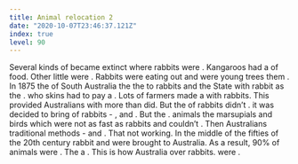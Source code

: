 ```yaml
---
title: Animal relocation 2
date: "2020-10-07T23:46:37.121Z"
index: true
level: 90
---
```

<Box>
Several kinds of <CompleteText answer="kangaroos" placeholder="кенгуру"/> became extinct where rabbits were <CompleteText answer="found" placeholder="обнаружены"/> . Kangaroos had <CompleteText answer="simply" placeholder="просто"/> a<CompleteText answer="shortage" placeholder="недостаток"/> of food. Other little <CompleteText answer="marsupials" placeholder="сумчатые"/> were <CompleteText answer="severely" placeholder="серьезно"/> <CompleteText answer="affected" placeholder="пострадали"/> . Rabbits were eating out <CompleteText answer="plants" placeholder="растения"/> and were <CompleteText answer="browsing" placeholder="обгладывали"/> young trees <CompleteText answer="removing" placeholder="уничтожая"/> them <CompleteText answer="totally" placeholder="полностью"/> . In 1875 the <CompleteText answer="State" placeholder="штат"/> of South Australia <CompleteText answer="adopted" placeholder="принял"/> the <CompleteText answer="act" placeholder="акт"/> <CompleteText answer="binding" placeholder="обязывающий"/> the<CompleteText answer="farmers" placeholder="фермеров"/> to <CompleteText answer="kill" placeholder="убивать"/> rabbits and <CompleteText answer="provide" placeholder="предоставлять"/> the State <CompleteText answer="authorities" placeholder="властям"/> with rabbit <CompleteText answer="skins" placeholder="шкурки"/> as the <CompleteText answer="evidence" placeholder="доказательство"/> . <CompleteText answer="Those" placeholder="Те"/> who <CompleteText answer="delivered" placeholder="сдавал"/> <CompleteText answer="less" placeholder="меньше"/> skins had to pay a <CompleteText answer="fine" placeholder="штраф"/> . Lots of farmers made a <CompleteText answer="fortune" placeholder="состояние"/> with rabbits. This <CompleteText answer="industrial field" placeholder="индустрия"/> provided Australians with more <CompleteText answer="job" placeholder="рабочих "/> <CompleteText answer="opportunities" placeholder="возможностей"/> than <CompleteText answer="any other " placeholder="любая другая"/> did. But the <CompleteText answer="amount" placeholder="количество"/> of rabbits didn’t <CompleteText answer="grow less" placeholder="становилось меньше"/> . <CompleteText answer="Initially" placeholder="Первоначально"/> it was decided to bring <CompleteText answer="natural" placeholder="естественных"/> <CompleteText answer="enemies" placeholder="врагов"/> of rabbits - <CompleteText answer="foxes" placeholder="лис"/> , <CompleteText answer="ferrets" placeholder="хорьков"/> and <CompleteText answer="weasels" placeholder="горностаев"/> . But the <CompleteText answer="attempt" placeholder="попытка"/> <CompleteText answer="failed" placeholder="провалилась"/>. <CompleteText answer="Imported" placeholder="Привезенные"/> animals <CompleteText answer="switched to " placeholder="переключились на"/> the <CompleteText answer="local" placeholder="местных"/> marsupials and birds which were not as fast as rabbits and couldn’t <CompleteText answer="resist" placeholder="сопротивляться"/> . Then Australians <CompleteText answer="turned to" placeholder="обратились к"/> traditional methods - <CompleteText answer="toxic chemicals" placeholder="ядохимикатам"/> and <CompleteText answer="shooting" placeholder="отстрелу"/> . That <CompleteText answer="turned to be" placeholder="оказалось"/> not working. In the middle of the fifties of the 20th century rabbit <CompleteText answer="fleas" placeholder="блох"/> and <CompleteText answer="mosquitos" placeholder="комаров"/> were brought to Australia. As a result, 90% of animals were <CompleteText answer="eliminated" placeholder="уничтожено"/> . The <CompleteText answer=" rest" placeholder="остальные"/> <CompleteText answer="built up" placeholder="выработали"/> a <CompleteText answer="tolerance" placeholder="иммунитет"/> . This is how Australia <CompleteText answer="almost" placeholder="почти"/> <CompleteText answer="gained a victory" placeholder="одержала победу"/> over rabbits. <CompleteText answer="Toads" placeholder="Жабы"/> were <CompleteText answer="left" placeholder="остались"/>.</Box>